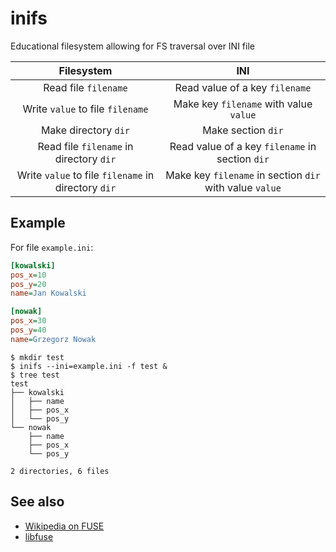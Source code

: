 # inifs

Educational filesystem allowing for FS traversal over INI file

| Filesystem | INI |
| :---: | :---: |
| Read file `filename` | Read value of a key `filename` |
| Write `value` to file `filename` | Make key `filename` with value `value` |
| Make directory `dir` | Make section `dir` |
| Read file `filename` in directory `dir` | Read value of a key `filename` in section `dir` |
| Write `value` to file `filename` in directory `dir` | Make key `filename` in section `dir` with value `value` |


## Example
For file `example.ini`:
```ini
[kowalski]
pos_x=10
pos_y=20
name=Jan Kowalski

[nowak]
pos_x=30
pos_y=40
name=Grzegorz Nowak
```

```console
$ mkdir test
$ inifs --ini=example.ini -f test &
$ tree test
test
├── kowalski
│   ├── name
│   ├── pos_x
│   └── pos_y
└── nowak
    ├── name
    ├── pos_x
    └── pos_y

2 directories, 6 files
```

## See also
- [Wikipedia on FUSE](https://en.wikipedia.org/wiki/Filesystem_in_Userspace)
- [libfuse](https://github.com/libfuse/libfuse)
